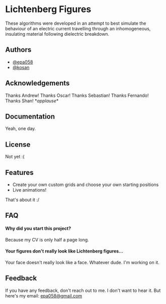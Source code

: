 
# Lichtenberg Figures

These algorithms were developed in an attempt to best simulate the behaviour of an electric current travelling through an inhomogeneous, insulating material following dielectric breakdown.
## Authors

- [@epa058](https://github.com/epa058)
- [@kosan](https://github.com/shan-gao5)


## Acknowledgements

 Thanks Andrew! Thanks Oscar! Thanks Sebastian! Thanks Fernando! Thanks Shan! \**applause**


## Documentation

Yeah, one day.


## License

Not yet :(


## Features

- Create your own custom grids and choose your own starting positions
- Live animations!

That's about it :/


## FAQ

#### Why did you start this project?

Because my CV is only half a page long.

#### Your figures don't really look like Lichtenberg figures...

Your face doesn't really look like a face. Whatever dude. I'm working on it.


## Feedback

If you have any feedback, don't reach out to me. I don't want to hear it. But here's my email: epa058@gmail.com

